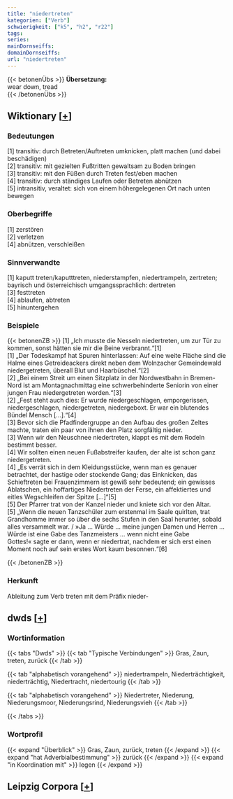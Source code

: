 ```yaml
---
title: "niedertreten"
kategorien: ["Verb"]
schwierigkeit: ["k5", "h2", "r22"]
tags:
series:
mainDornseiffs:
domainDornseiffs:
url: "niedertreten"
---
```


{{< betonenÜbs >}}
**Übersetzung:**  
wear down, tread  
{{< /betonenÜbs >}}

## Wiktionary [[+](https://de.wiktionary.org/wiki/niedertreten)]

### Bedeutungen
[1] transitiv: durch Betreten/Auftreten umknicken, platt machen (und dabei beschädigen)  
[2] transitiv: mit gezielten Fußtritten gewaltsam zu Boden bringen  
[3] transitiv: mit den Füßen durch Treten fest/eben machen  
[4] transitiv: durch ständiges Laufen oder Betreten abnützen  
[5] intransitiv, veraltet: sich von einem höhergelegenen Ort nach unten bewegen  

### Oberbegriffe
[1] zerstören  
[2] verletzen  
[4] abnützen, verschleißen  

### Sinnverwandte
[1] kaputt treten/kaputttreten, niederstampfen, niedertrampeln, zertreten; bayrisch und österreichisch umgangssprachlich: dertreten  
[3] festtreten  
[4] ablaufen, abtreten  
[5] hinuntergehen  

### Beispiele
{{< betonenZB >}}
[1] „Ich musste die Nesseln niedertreten, um zur Tür zu kommen, sonst hätten sie mir die Beine verbrannt.“[1]  
[1] „Der Todeskampf hat Spuren hinterlassen: Auf eine weite Fläche sind die Halme eines Getreideackers direkt neben dem Wolnzacher Gemeindewald niedergetreten, überall Blut und Haarbüschel.“[2]  
[2] „Bei einem Streit um einen Sitzplatz in der Nordwestbahn in Bremen-Nord ist am Montagnachmittag eine schwerbehinderte Seniorin von einer jungen Frau niedergetreten worden.“[3]  
[2] „Fest steht auch dies: Er wurde niedergeschlagen, emporgerissen, niedergeschlagen, niedergetreten, niedergeboxt. Er war ein blutendes Bündel Mensch […].“[4]  
[3] Bevor sich die Pfadfindergruppe an den Aufbau des großen Zeltes machte, traten ein paar von ihnen den Platz sorgfältig nieder.  
[3] Wenn wir den Neuschnee niedertreten, klappt es mit dem Rodeln bestimmt besser.  
[4] Wir sollten einen neuen Fußabstreifer kaufen, der alte ist schon ganz niedergetreten.  
[4] „Es verrät sich in dem Kleidungsstücke, wenn man es genauer betrachtet, der hastige oder stockende Gang; das Einknicken, das Schieftreten bei Frauenzimmern ist gewiß sehr bedeutend; ein gewisses Ablatschen, ein hoffartiges Niedertreten der Ferse, ein affektiertes und eitles Wegschleifen der Spitze […]“[5]  
[5] Der Pfarrer trat von der Kanzel nieder und kniete sich vor den Altar.  
[5] „Wenn die neuen Tanzschüler zum erstenmal im Saale quirlten, trat Grandhomme immer so über die sechs Stufen in den Saal herunter, sobald alles versammelt war. / »Ja … Würde … meine jungen Damen und Herren … Würde ist eine Gabe des Tanzmeisters … wenn nicht eine Gabe Gottes!« sagte er dann, wenn er niedertrat, nachdem er sich erst einen Moment noch auf sein erstes Wort kaum besonnen.“[6]  

{{< /betonenZB >}}
### Herkunft
Ableitung zum Verb treten mit dem Präfix nieder-  



## dwds [[+](https://www.dwds.de/wb/niedertreten)]

### Wortinformation
{{< tabs "Dwds" >}}
{{< tab "Typische Verbindungen" >}}
Gras, Zaun, treten, zurück
{{< /tab >}}

{{< tab "alphabetisch vorangehend" >}}
niedertrampeln, Niederträchtigkeit, niederträchtig, Niedertracht, niedertourig
{{< /tab >}}

{{< tab "alphabetisch vorangehend" >}}
Niedertreter, Niederung, Niederungsmoor, Niederungsrind, Niederungsvieh
{{< /tab >}}

{{< /tabs >}}

### Wortprofil
{{< expand "Überblick" >}} Gras, Zaun, zurück, treten {{< /expand >}}
{{< expand "hat Adverbialbestimmung" >}} zurück {{< /expand >}}
{{< expand "in Koordination mit" >}} legen {{< /expand >}}

## Leipzig Corpora [[+](https://corpora.uni-leipzig.de/en/res?word=niedertreten&corpusId=deu_newscrawl-public_2018)]

